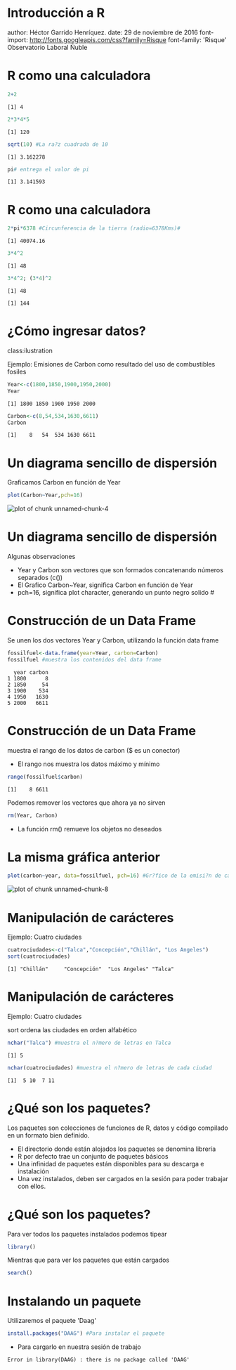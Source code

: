Introducción a R
========================================================
author: Héctor Garrido Henríquez.
date: 29 de noviembre de 2016
font-import: http://fonts.googleapis.com/css?family=Risque
font-family: 'Risque'
Observatorio Laboral Ñuble

R como una calculadora
========================================================


```r
2+2
```

```
[1] 4
```

```r
2*3*4*5
```

```
[1] 120
```

```r
sqrt(10) #La ra?z cuadrada de 10
```

```
[1] 3.162278
```

```r
pi# entrega el valor de pi
```

```
[1] 3.141593
```

R como una calculadora
========================================================


```r
2*pi*6378 #Circunferencia de la tierra (radio=6378Kms)#
```

```
[1] 40074.16
```

```r
3*4^2
```

```
[1] 48
```

```r
3*4^2; (3*4)^2
```

```
[1] 48
```

```
[1] 144
```

¿Cómo ingresar datos?
========================================================
class:ilustration

Ejemplo: Emisiones de Carbon como resultado del uso de combustibles fosiles


```r
Year<-c(1800,1850,1900,1950,2000)
Year
```

```
[1] 1800 1850 1900 1950 2000
```

```r
Carbon<-c(8,54,534,1630,6611)
Carbon
```

```
[1]    8   54  534 1630 6611
```



Un diagrama sencillo de dispersión
========================================

Graficamos Carbon en función de Year

```r
plot(Carbon~Year,pch=16)
```

<img src="data_analysis-figure/unnamed-chunk-4-1.png" title="plot of chunk unnamed-chunk-4" alt="plot of chunk unnamed-chunk-4" style="display: block; margin: auto;" />

Un diagrama sencillo de dispersión 
========================================

Algunas observaciones

  - Year y Carbon son vectores que son formados concatenando números separados (c())
  - El Grafico Carbon~Year, significa Carbon en función de Year
  - pch=16, significa plot character, generando un punto negro solido #

Construcción de un Data Frame
=======================================

Se unen los dos vectores Year y Carbon, utilizando la función data frame


```r
fossilfuel<-data.frame(year=Year, carbon=Carbon)
fossilfuel #muestra los contenidos del data frame
```

```
  year carbon
1 1800      8
2 1850     54
3 1900    534
4 1950   1630
5 2000   6611
```

Construcción de un Data Frame 
=====================================

muestra el rango de los datos de carbon ($ es un conector)

  - El rango nos muestra los datos máximo y mínimo


```r
range(fossilfuel$carbon) 
```

```
[1]    8 6611
```

Podemos remover los vectores que ahora ya no sirven

```r
rm(Year, Carbon)  
```

  - La función rm() remueve los objetos no deseados

La misma gráfica anterior 
===================================

```r
plot(carbon~year, data=fossilfuel, pch=16) #Gr?fico de la emisi?n de carbon en el tiempo#
```

<img src="data_analysis-figure/unnamed-chunk-8-1.png" title="plot of chunk unnamed-chunk-8" alt="plot of chunk unnamed-chunk-8" style="display: block; margin: auto;" />

Manipulación de carácteres
================================

Ejemplo: Cuatro ciudades

```r
cuatrociudades<-c("Talca","Concepción","Chillán", "Los Angeles")
sort(cuatrociudades) 
```

```
[1] "Chillán"     "Concepción"  "Los Angeles" "Talca"      
```

Manipulación de carácteres
====================================

Ejemplo: Cuatro ciudades

sort ordena las ciudades en orden alfabético

```r
nchar("Talca") #muestra el n?mero de letras en Talca
```

```
[1] 5
```

```r
nchar(cuatrociudades) #muestra el n?mero de letras de cada ciudad
```

```
[1]  5 10  7 11
```

¿Qué son los paquetes?
===============================================

Los paquetes son colecciones de funciones de R, datos y código compilado en un formato bien definido.
  - El directorio donde están alojados los paquetes se denomina librería
  - R por defecto trae un conjunto de paquetes básicos 
  - Una infinidad de paquetes están disponibles para su descarga e instalación 
  - Una vez instalados, deben ser cargados en la sesión para poder trabajar con ellos.

¿Qué son los paquetes?
====================================

Para ver todos los paquetes instalados podemos tipear

```r
library()
```
Mientras que para ver los paquetes que están cargados 

```r
search()
```

Instalando un paquete
==========================
Utilizaremos el paquete 'Daag'

```r
install.packages("DAAG") #Para instalar el paquete
```
  - Para cargarlo en nuestra sesión de trabajo 



























































































```
Error in library(DAAG) : there is no package called 'DAAG'
```
